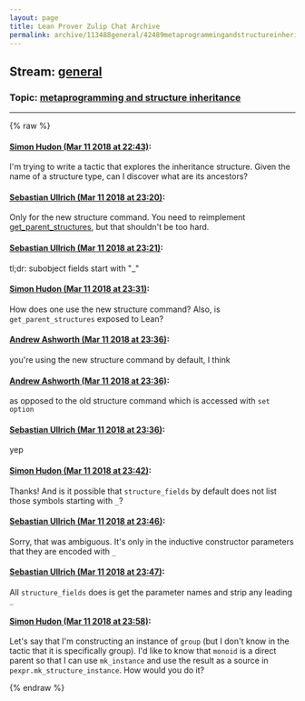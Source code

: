 ```yaml
---
layout: page
title: Lean Prover Zulip Chat Archive 
permalink: archive/113488general/42489metaprogrammingandstructureinheritance.html
---
```


## Stream: [general](index.html)
### Topic: [metaprogramming and structure inheritance](42489metaprogrammingandstructureinheritance.html)

---


{% raw %}
#### [ Simon Hudon (Mar 11 2018 at 22:43)](https://leanprover.zulipchat.com/#narrow/stream/113488-general/topic/metaprogramming%20and%20structure%20inheritance/near/123582486):
<p>I'm trying to write a tactic that explores the inheritance structure. Given the name of a structure type, can I discover what are its ancestors?</p>

#### [ Sebastian Ullrich (Mar 11 2018 at 23:20)](https://leanprover.zulipchat.com/#narrow/stream/113488-general/topic/metaprogramming%20and%20structure%20inheritance/near/123583537):
<p>Only for the new structure command. You need to reimplement <a href="https://github.com/leanprover/lean/blob/bdea7d420dbcdb7cce700eb62c129387707016fc/src/frontends/lean/structure_cmd.cpp#L139" target="_blank" title="https://github.com/leanprover/lean/blob/bdea7d420dbcdb7cce700eb62c129387707016fc/src/frontends/lean/structure_cmd.cpp#L139">get_parent_structures</a>, but that shouldn't be too hard.</p>

#### [ Sebastian Ullrich (Mar 11 2018 at 23:21)](https://leanprover.zulipchat.com/#narrow/stream/113488-general/topic/metaprogramming%20and%20structure%20inheritance/near/123583547):
<p>tl;dr: subobject fields start with "_"</p>

#### [ Simon Hudon (Mar 11 2018 at 23:31)](https://leanprover.zulipchat.com/#narrow/stream/113488-general/topic/metaprogramming%20and%20structure%20inheritance/near/123583803):
<p>How does one use the new structure command? Also, is <code>get_parent_structures</code> exposed to Lean?</p>

#### [ Andrew Ashworth (Mar 11 2018 at 23:36)](https://leanprover.zulipchat.com/#narrow/stream/113488-general/topic/metaprogramming%20and%20structure%20inheritance/near/123583950):
<p>you're using the new structure command by default, I think</p>

#### [ Andrew Ashworth (Mar 11 2018 at 23:36)](https://leanprover.zulipchat.com/#narrow/stream/113488-general/topic/metaprogramming%20and%20structure%20inheritance/near/123583951):
<p>as opposed to the old structure command which is accessed with <code>set option</code></p>

#### [ Sebastian Ullrich (Mar 11 2018 at 23:36)](https://leanprover.zulipchat.com/#narrow/stream/113488-general/topic/metaprogramming%20and%20structure%20inheritance/near/123583953):
<p>yep</p>

#### [ Simon Hudon (Mar 11 2018 at 23:42)](https://leanprover.zulipchat.com/#narrow/stream/113488-general/topic/metaprogramming%20and%20structure%20inheritance/near/123584118):
<p>Thanks! And is it possible that <code>structure_fields</code> by default does not list those symbols starting with <code>_</code>?</p>

#### [ Sebastian Ullrich (Mar 11 2018 at 23:46)](https://leanprover.zulipchat.com/#narrow/stream/113488-general/topic/metaprogramming%20and%20structure%20inheritance/near/123584218):
<p>Sorry, that was ambiguous. It's only in the inductive constructor parameters that they are encoded with <code>_</code></p>

#### [ Sebastian Ullrich (Mar 11 2018 at 23:47)](https://leanprover.zulipchat.com/#narrow/stream/113488-general/topic/metaprogramming%20and%20structure%20inheritance/near/123584227):
<p>All <code>structure_fields</code> does is get the parameter names and strip any leading <code>_</code></p>

#### [ Simon Hudon (Mar 11 2018 at 23:58)](https://leanprover.zulipchat.com/#narrow/stream/113488-general/topic/metaprogramming%20and%20structure%20inheritance/near/123584544):
<p>Let's say that I'm constructing an instance of <code>group</code> (but I don't know in the tactic that it is specifically group). I'd like to know that <code>monoid</code> is a direct parent so that I can use <code>mk_instance</code> and use the result as a source in <code>pexpr.mk_structure_instance</code>. How would you do it?</p>


{% endraw %}

